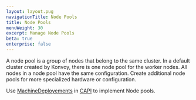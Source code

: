 ```yaml
---
layout: layout.pug
navigationTitle: Node Pools
title: Node Pools
menuWeight: 30
excerpt: Manage Node Pools
beta: true
enterprise: false
---
```


A node pool is a group of nodes that belong to the same cluster. In a default cluster created by Konvoy, there is one node pool for the worker nodes. All nodes in a node pool have the same configuration. Create additional node pools for more specialized hardware or configuration.

Use [MachineDeployements][machine_deployment] in [CAPI][capi] to implement Node pools.

[machine_deployment]: https://cluster-api.sigs.k8s.io/developer/architecture/controllers/machine-deployment.html
[capi]: https://github.com/kubernetes-sigs/cluster-api
